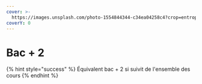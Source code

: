 ```yaml
---
cover: >-
  https://images.unsplash.com/photo-1554844344-c34ea04258c4?crop=entropy&cs=tinysrgb&fm=jpg&ixid=MnwxOTcwMjR8MHwxfHNlYXJjaHw5fHxydXNzaWF8ZW58MHx8fHwxNjc1MDg4MTMw&ixlib=rb-4.0.3&q=80
coverY: 0
---
```


# Bac + 2

{% hint style="success" %}
Équivalent bac + 2 si suivit de l'ensemble des cours
{% endhint %}

